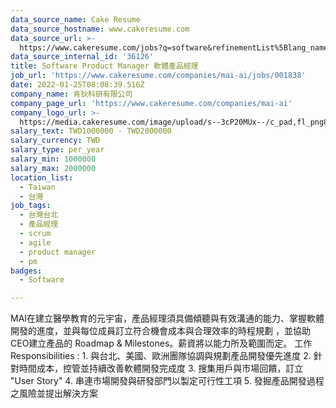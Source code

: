 ```yaml
---
data_source_name: Cake Resume
data_source_hostname: www.cakeresume.com
data_source_url: >-
  https://www.cakeresume.com/jobs?q=software&refinementList%5Blang_name%5D%5B0%5D=English&refinementList%5Bsalary_type%5D=per_year&range%5Bsalary_range%5D%5Bmin%5D=1000000&page=2
data_source_internal_id: '36126'
title: Software Product Manager 軟體產品經理
job_url: 'https://www.cakeresume.com/companies/mai-ai/jobs/001838'
date: 2022-01-25T08:08:39.516Z
company_name: 肯狄科研有限公司
company_page_url: 'https://www.cakeresume.com/companies/mai-ai'
company_logo_url: >-
  https://media.cakeresume.com/image/upload/s--3cP20MUx--/c_pad,fl_png8,h_200,w_200/v1610469581/xlehphjtzuk3nllpqgbz.png
salary_text: TWD1000000 - TWD2000000
salary_currency: TWD
salary_type: per_year
salary_min: 1000000
salary_max: 2000000
location_list:
  - Taiwan
  - 台灣
job_tags:
  - 台灣台北
  - 產品經理
  - scrum
  - agile
  - product manager
  - pm
badges:
  - Software

---
```


MAI在建立醫學教育的元宇宙，產品經理須具備傾聽與有效溝通的能力、掌握軟體開發的進度，並與每位成員訂立符合機會成本與合理效率的時程規劃 ，並協助CEO建立產品的 Roadmap & Milestones。薪資將以能力所及範圍而定。 工作 Responsibilities : 1. 與台北、美國、歐洲團隊協調與規劃產品開發優先進度 2. 針對時間成本，控管並持續改善軟體開發完成度 3. 搜集用戶與市場回饋，訂立 "User Story" 4. 串連市場開發與研發部門以製定可行性工項 5. 發掘產品開發過程之風險並提出解決方案